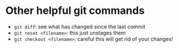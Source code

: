 # Other helpful git commands

- `git diff`: see what has changed since the last commit
- `git reset <filename>`: this just unstages them
- `git checkout <filename>`: careful this will get rid of your changes!
